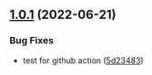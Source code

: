 ## [1.0.1](https://github.com/supertask/CinemaPaint/compare/v1.0.0...v1.0.1) (2022-06-21)


### Bug Fixes

* test for github action ([5d23483](https://github.com/supertask/CinemaPaint/commit/5d234833b2a5043876581cee8241d0f86fee71d6))
